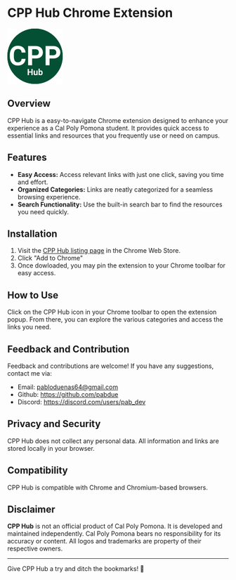 # CPP Hub Chrome Extension

![CPP Hub Logo](./icons/logo-128.png)

## Overview

CPP Hub is a easy-to-navigate Chrome extension designed to enhance your experience as a Cal Poly Pomona student. It provides quick access to essential links and resources that you frequently use or need on campus.

## Features

- **Easy Access:** Access relevant links with just one click, saving you time and effort.
- **Organized Categories:** Links are neatly categorized for a seamless browsing experience.
- **Search Functionality:** Use the built-in search bar to find the resources you need quickly.

## Installation

1. Visit the [CPP Hub listing page]([https://chrome.google.com/webstore/category/extensions](https://chrome.google.com/webstore/detail/cpp-hub/iifnccklcnenpdboegacaolpknpcbhmi)) in the Chrome Web Store.
2. Click "Add to Chrome"
3. Once dowloaded, you may pin the extension to your Chrome toolbar for easy access.

## How to Use

Click on the CPP Hub icon in your Chrome toolbar to open the extension popup. From there, you can explore the various categories and access the links you need.

## Feedback and Contribution

Feedback and contributions are welcome! If you have any suggestions, contact me via:

- Email: pabloduenas64@gmail.com
- Github: https://github.com/pabdue
- Discord: https://discord.com/users/pab_dev

## Privacy and Security

CPP Hub does not collect any personal data. All information and links are stored locally in your browser.

## Compatibility

CPP Hub is compatible with Chrome and Chromium-based browsers.

## Disclaimer

<strong>CPP Hub</strong> is not an official product of Cal Poly Pomona. It is developed and maintained independently. Cal Poly Pomona bears no responsibility for its accuracy or content. All logos and trademarks are property of their respective owners.

---

Give CPP Hub a try and ditch the bookmarks! 🚀

